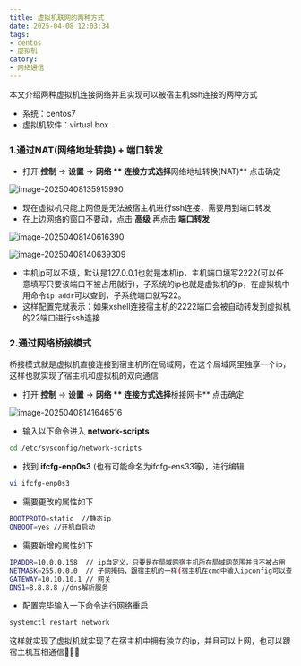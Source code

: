 ```yaml
---
title: 虚拟机联网的两种方式
date: 2025-04-08 12:03:34
tags: 
- centos
- 虚拟机
catory:
- 网络通信
---
```


本文介绍两种虚拟机连接网络并且实现可以被宿主机ssh连接的两种方式

- 系统：centos7
- 虚拟机软件：virtual box

### 1.通过NAT(网络地址转换) + 端口转发

- 打开 **控制** -> **设置** -> **网络 ** 连接方式选择**网络地址转换(NAT)** 点击确定  

![image-20250408135915990](https://fanhua7.oss-cn-beijing.aliyuncs.com/image-20250408135915990.png)



- 现在虚拟机只能上网但是无法被宿主机进行ssh连接，需要用到端口转发
- 在上边网络的窗口不要动，点击 **高级** 再点击  **端口转发**

![image-20250408140616390](https://fanhua7.oss-cn-beijing.aliyuncs.com/image-20250408140616390.png)

![image-20250408140639309](https://fanhua7.oss-cn-beijing.aliyuncs.com/image-20250408140639309.png)

- 主机ip可以不填，默认是127.0.0.1也就是本机ip，主机端口填写2222(可以任意填写只要该端口不被占用就行)，子系统的ip也就是虚拟机的ip，在虚拟机中用命令`ip addr`可以查到，子系统端口就写22。
- 这样配置完就表示：如果xshell连接宿主机的2222端口会被自动转发到虚拟机的22端口进行ssh连接

### 2.通过网络桥接模式

桥接模式就是虚拟机直接连接到宿主机所在局域网，在这个局域网里独享一个ip，这样也就实现了宿主机和虚拟机的双向通信

- 打开 **控制** -> **设置** -> **网络 ** 连接方式选择**桥接网卡** 点击确定

![image-20250408141646516](https://fanhua7.oss-cn-beijing.aliyuncs.com/image-20250408141646516.png)

- 输入以下命令进入 **network-scripts**

```bash
cd /etc/sysconfig/network-scripts
```

- 找到 **ifcfg-enp0s3** (也有可能命名为ifcfg-ens33等)，进行编辑

```bash
vi ifcfg-enp0s3
```

- 需要更改的属性如下

```bash
BOOTPROTO=static  //静态ip
ONBOOT=yes //开机自启动
```

- 需要新增的属性如下

```bash
IPADDR=10.0.0.158  // ip自定义，只要是在局域网宿主机所在局域网范围并且不被占用
NETMASK=255.0.0.0  // 子网掩码，跟宿主机的一样(宿主机在cmd中输入ipconfig可以查询，下同)
GATEWAY=10.10.10.1 // 网关
DNS1=8.8.8.8 //dns解析服务
```

- 配置完毕输入一下命令进行网络重启

```bash
systemctl restart network
```

这样就实现了虚拟机就实现了在宿主机中拥有独立的ip，并且可以上网，也可以跟宿主机互相通信🎉🎉🎉
